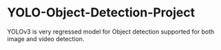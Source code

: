 # YOLO-Object-Detection-Project
YOLOv3 is very regressed model for Object detection supported for both image and video detection.

